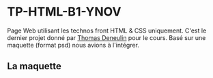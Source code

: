 # TP-HTML-B1-YNOV

Page Web utilisant les technos front HTML & CSS uniquement.
C'est le dernier projet donné par [Thomas Deneulin](https://github.com/Gmulti) pour le cours.
Basé sur une maquette (format psd) nous avions à l'intégrer.


## La maquette
